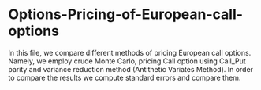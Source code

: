 # Options-Pricing-of-European-call-options
In this file, we compare different methods of pricing European call options. Namely, we employ crude Monte Carlo, pricing Call option using Call_Put parity and variance reduction method
(Antithetic Variates Method). In order to compare the results we compute standard errors and compare them.
